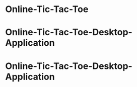 # Online-Tic-Tac-Toe
# Online-Tic-Tac-Toe-Desktop-Application
# Online-Tic-Tac-Toe-Desktop-Application

